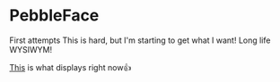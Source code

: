 # PebbleFace
First attempts
This is hard, but I'm starting to get what I want! Long life WYSIWYM!

[This](https://twitter.com/necrosaromx/status/750105987567149056) is what displays right now:+1:
